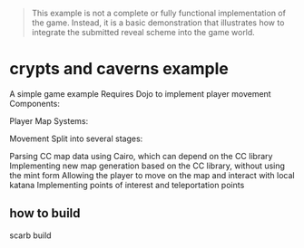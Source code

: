 > This example is not a complete or fully functional implementation of the game. Instead, it is a basic demonstration that illustrates how to integrate the submitted reveal scheme into the game world.

# crypts and caverns example
A simple game example
Requires Dojo to implement player movement
Components:

Player
Map
Systems:

Movement
Split into several stages:

Parsing CC map data using Cairo, which can depend on the CC library
Implementing new map generation based on the CC library, without using the mint form
Allowing the player to move on the map and interact with local katana
Implementing points of interest and teleportation points

## how to build
scarb build